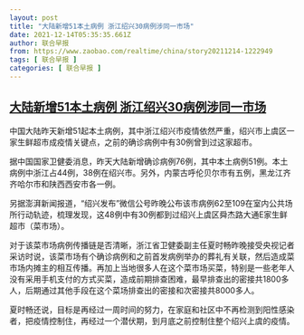 ```yaml
---
layout: post
title: "大陆新增51本土病例 浙江绍兴30病例涉同一市场"
date: 2021-12-14T05:35:35.661Z
author: 联合早报
from: https://www.zaobao.com/realtime/china/story20211214-1222949
tags: [ 联合早报 ]
categories: [ 联合早报 ]
---
```

<!--1639480500000-->
[大陆新增51本土病例 浙江绍兴30病例涉同一市场](https://www.zaobao.com/realtime/china/story20211214-1222949)
------

<div>
<p>中国大陆昨天新增51起本土病例，其中浙江绍兴市疫情依然严重，绍兴市上虞区一家生鲜超市成疫情关键点，之前的确诊病例中有30例曾到过这家超市。</p><p>据中国国家卫健委消息，昨天大陆新增确诊病例76例，其中本土病例51例。本土病例中浙江占44例，38例在绍兴市。另外，内蒙古呼伦贝尔市有五例，黑龙江齐齐哈尔市和陕西西安市各一例。</p><p>另据澎湃新闻报道，“绍兴发布”微信公号昨晚公布该市病例62至109在室内公共场所行动轨迹，梳理发现，这48例中有30例都到过绍兴上虞区舜杰路大通E家生鲜超市（菜市场）。</p><section id="imu"><div id="dfp-ad-imu1">        </div></section><p>对于该菜市场病例传播链是否清晰，浙江省卫健委副主任夏时畅昨晚接受央视记者采访时说，该菜市场有个确诊病例和之前首发病例举办的葬礼有关联，然后造成菜市场内摊主的相互传播。再加上当地很多人在这个菜市场买菜，特别是一些老年人没有采用手机支付的方式买菜，造成前期排查困难，最早排查出的密接共1800多人，后期通过其他手段在这个菜场排查出的密接和次密接共8000多人。</p><p>夏时畅还说，目标是再经过一周时间的努力，在家庭和社区中不再检测到阳性感染者，把疫情控制住，再经过一个潜伏期，到月底之前控制住整个绍兴上虞的疫情。</p>      <div class="cx_paywall_placeholder" id="sph_cdp_40"></div>
</div>
